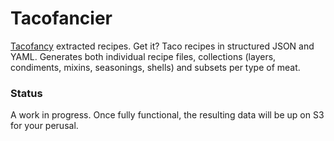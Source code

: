 # Tacofancier

[Tacofancy](https://github.com/sinker/tacofancy) extracted recipes. Get it? Taco recipes in structured JSON and YAML. Generates both individual recipe files, collections (layers, condiments, mixins, seasonings, shells) and subsets per type of meat.

### Status

A work in progress. Once fully functional, the resulting data will be up on S3 for your perusal.